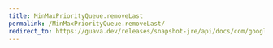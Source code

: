 ```yaml
---
title: MinMaxPriorityQueue.removeLast
permalink: /MinMaxPriorityQueue.removeLast/
redirect_to: https://guava.dev/releases/snapshot-jre/api/docs/com/google/common/collect/MinMaxPriorityQueue.html#removeLast--
---
```

